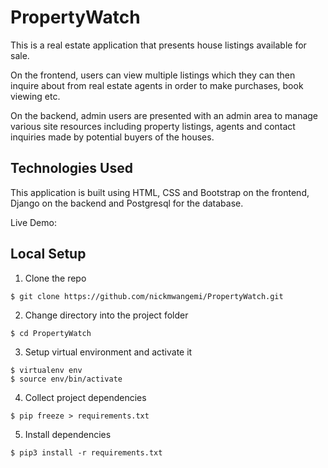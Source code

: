 # PropertyWatch

This is a real estate application that presents house listings available for sale. 

On the frontend, users can view multiple listings which they can then inquire about from real estate agents in order to make purchases, book viewing etc.

On the backend, admin users are presented with an admin area to manage various site resources including property listings, agents and contact inquiries made by potential buyers of the houses. 



## Technologies Used
This application is built using HTML, CSS and Bootstrap on the frontend, Django on the backend and Postgresql for the database.

Live Demo: 

## Local Setup 
1.  Clone the repo
```
$ git clone https://github.com/nickmwangemi/PropertyWatch.git
```

2. Change directory into the project folder
```
$ cd PropertyWatch
```

3. Setup virtual environment and activate it

```
$ virtualenv env
$ source env/bin/activate
```
4. Collect project dependencies
``` 
$ pip freeze > requirements.txt
```

5. Install dependencies
```
$ pip3 install -r requirements.txt
```


